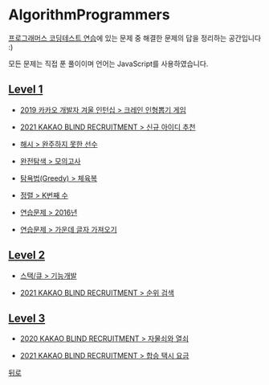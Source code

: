 # AlgorithmProgrammers
[프로그래머스 코딩테스트 연습](https://programmers.co.kr/learn/challenges)에 있는 문제 중 해결한 문제의 답을 정리하는 공간입니다 :)

모든 문제는 직접 푼 풀이이며 언어는 JavaScript를 사용하였습니다.

## [Level 1](https://github.com/SeongYongLee/TIL/tree/main/AlgorithmProgrammers/level-1)

* [2019 카카오 개발자 겨울 인턴십 > 크레인 인형뽑기 게임](https://github.com/SeongYongLee/TIL/tree/main/AlgorithmProgrammers/level-1#크레인-인형뽑기-게임)

* [2021 KAKAO BLIND RECRUITMENT > 신규 아이디 추천](https://github.com/SeongYongLee/TIL/tree/main/AlgorithmProgrammers/level-1#신규-아이디-추천)

* [해시 > 완주하지 못한 선수](https://github.com/SeongYongLee/TIL/tree/main/AlgorithmProgrammers/level-1#완주하지-못한-선수)

* [완전탐색 > 모의고사](https://github.com/SeongYongLee/TIL/tree/main/AlgorithmProgrammers/level-1#모의고사)

* [탐욕법(Greedy) > 체육복](https://github.com/SeongYongLee/TIL/tree/main/AlgorithmProgrammers/level-1#체육복)

* [정렬 > K번째 수](https://github.com/SeongYongLee/TIL/tree/main/AlgorithmProgrammers/level-1#K번째-수)

* [연습문제 > 2016년](https://github.com/SeongYongLee/TIL/tree/main/AlgorithmProgrammers/level-1#2016년)

* [연습문제 > 가운데 글자 가져오기](https://github.com/SeongYongLee/TIL/tree/main/AlgorithmProgrammers/level-1#가운데-글자-가져오기)

## [Level 2](https://github.com/SeongYongLee/TIL/tree/main/AlgorithmProgrammers/level-2)

* [스택/큐 > 기능개발](https://github.com/SeongYongLee/TIL/tree/main/AlgorithmProgrammers/level-2#기능개발)

* [2021 KAKAO BLIND RECRUITMENT > 순위 검색](https://github.com/SeongYongLee/TIL/tree/main/AlgorithmProgrammers/level-2#순위-검색)

## [Level 3](https://github.com/SeongYongLee/TIL/tree/main/AlgorithmProgrammers/level-3)

* [2020 KAKAO BLIND RECRUITMENT > 자물쇠와 열쇠](https://github.com/SeongYongLee/TIL/tree/main/AlgorithmProgrammers/level-3#자물쇠와-열쇠)

* [2021 KAKAO BLIND RECRUITMENT > 합승 택시 요금](https://github.com/SeongYongLee/TIL/tree/main/AlgorithmProgrammers/level-3##합승-택시-요금)

[뒤로](https://github.com/SeongYongLee/TIL)